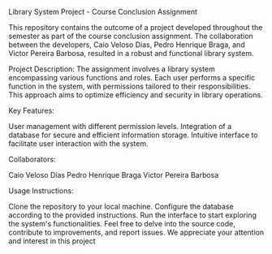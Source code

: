 Library System Project - Course Conclusion Assignment

This repository contains the outcome of a project developed throughout the semester as part of the course conclusion assignment. The collaboration between the developers, Caio Veloso Dias, Pedro Henrique Braga, and Victor Pereira Barbosa, resulted in a robust and functional library system.

Project Description:
The assignment involves a library system encompassing various functions and roles. Each user performs a specific function in the system, with permissions tailored to their responsibilities. This approach aims to optimize efficiency and security in library operations.

Key Features:

User management with different permission levels.
Integration of a database for secure and efficient information storage.
Intuitive interface to facilitate user interaction with the system.

Collaborators:

Caio Veloso Dias
Pedro Henrique Braga
Victor Pereira Barbosa

Usage Instructions:

Clone the repository to your local machine.
Configure the database according to the provided instructions.
Run the interface to start exploring the system's functionalities.
Feel free to delve into the source code, contribute to improvements, and report issues. We appreciate your attention and interest in this project
